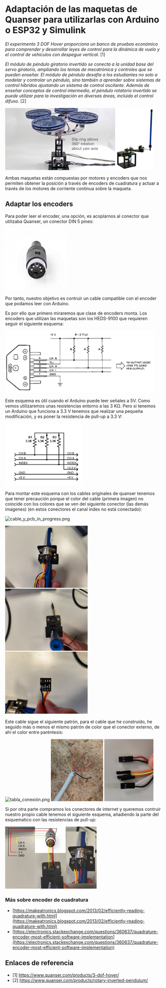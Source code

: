 # Adaptación de las maquetas de Quanser para utilizarlas con Arduino o ESP32 y Simulink

*El experimento 3 DOF Hover proporciona un banco de pruebas económico para comprender y desarrollar leyes de control para la dinámica de vuelo y el control de vehículos con despegue vertical.* [1]

*El módulo de péndulo giratorio invertido se conecta a la unidad base del servo giratorio, ampliando los temas de mecatrónica y controles que se pueden enseñar. El módulo de péndulo desafía a los estudiantes no solo a modelar y controlar un péndulo, sino también a aprender sobre sistemas de control híbridos ajustando un sistema de control oscilante. Además de enseñar conceptos de control intermedio, el péndulo rotatorio invertido se puede utilizar para la investigación en diversas áreas, incluido el control difuso.* [2]

<img src="img\three_dof_hover_quanser.jpg" alt="three_dof_hover_quanser.jpg" style="width:auto;height:200px;"><img src="img\rotary_inverted_pendulum_quanser.jpg" alt="rotary_inverted_pendulum_quanser.jpg" style="width:auto;height:200px;">

Ambas maquetas están compuestas por motores y encoders que nos permiten obtener la posición a través de encoders de cuadratura y actuar a través de los motores de corriente continua sobre la maqueta.

## Adaptar los encoders

Para poder leer el encoder, una opción, es acoplarnos al conector que utilizaba Quanser, un conector DIN 5 pines:

<img src="img\conector-din-5-pines-macho.jpg" alt="conector-din-5-pines-macho.jpg" style="width:auto;height:200px;">

Por tanto, nuestro objetivo es contruir un cable compatible con el encoder que podamos leer con Arduino.

Es por ello que primero miraremos que clase de encoders monta. Los encoders que utilizan las maquetas son los HEDS-9100 que requieren seguir el siguiente esquema:

<img src="img\encoder_heds_9100_schematic.png" alt="encoder_heds_9100_schematic.png" style="width:auto;height:200px;">

Este esquema es útil cuando el Arduino puede leer señales a 5V. Como vemos utilizaremos unas resistencias entorno a las 3 KΩ. Pero si tenemos un Arduino que funciona a 3.3 V tenemos que realizar una pequeña modificación, y es poner la resistencia de pull-up a 3.3 V:

<img src="img\schematic_3_3_V.png" alt="schematic_3_3_V.png" style="width:auto;height:200px;">

Para montar este esquema con los cables originales de quanser tenemos que tener precaución porque el color del cable (primera imagen) no coincide con los colores que se ven del siguiente conector (las demás imagenes) (en estos conectores el canal index no está conectado):

<img src="img\cable_y_pcb_in_progress.jpg" alt="cable_y_pcb_in_progress.png" style="width:auto;height:200px;">

<img src="img\conector_din_5_vista_1.jpg" alt="conector_din_5_vista_1.png" style="width:auto;height:200px;"><img src="img\conector_din_5_vista_2.jpg" alt="conector_din_5_vista_2.png" style="width:auto;height:200px;">
<img src="img\conector_encoder.jpg" alt="conector_encoder.png" style="width:auto;height:200px;">

Este cable sigue el siguiente patrón, para el cable que he construido, he seguido más o menos el mismo patrón de color que el conector externo, de ahí el color entre paréntesis:

<img src="img\tabla_conexión.png" alt="tabla_conexión.png" style="width:auto;height:200px;">
<img src="img\cable_zoom.jpg" alt="cable_zoom.png" style="width:auto;height:200px;">

<img src="img\salida_conector.jpg" alt="salida_conector.png" style="width:auto;height:200px;">

Si por otra parte compramos los conectores de internet y queremos contruir nuestro propio cable tenemos el siguiente esquema, añadiendo la parte del esquematico con las resistencias de pull-up:

<img src="img\conector_din_5_vista_detallada.jpg" alt="conector_din_5_vista_detallada.png" style="width:auto;height:200px;">


### Más sobre encoder de cuadratura
- [https://makeatronics.blogspot.com/2013/02/efficiently-reading-quadrature-with.html](https://makeatronics.blogspot.com/2013/02/efficiently-reading-quadrature-with.html)
- [https://electronics.stackexchange.com/questions/360637/quadrature-encoder-most-efficient-software-implementation](https://electronics.stackexchange.com/questions/360637/quadrature-encoder-most-efficient-software-implementation)

## Enlaces de referencia
- [1] https://www.quanser.com/products/3-dof-hover/
- [2] https://www.quanser.com/products/rotary-inverted-pendulum/